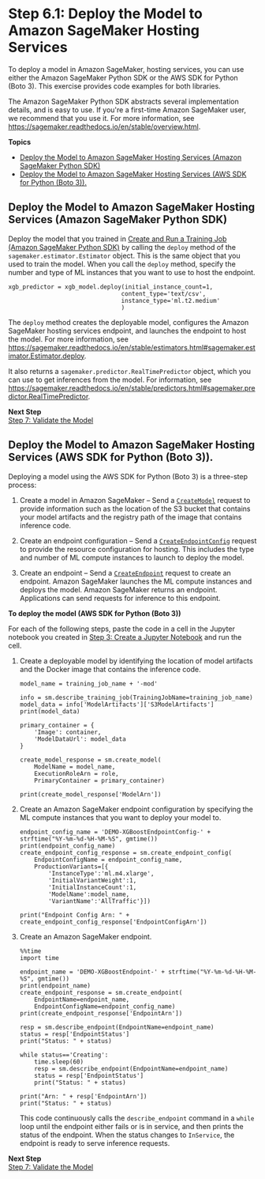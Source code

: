 # Step 6\.1: Deploy the Model to Amazon SageMaker Hosting Services<a name="ex1-deploy-model"></a>

To deploy a model in Amazon SageMaker, hosting services, you can use either the Amazon SageMaker Python SDK or the AWS SDK for Python \(Boto 3\)\. This exercise provides code examples for both libraries\. 

The Amazon SageMaker Python SDK abstracts several implementation details, and is easy to use\. If you're a first\-time Amazon SageMaker user, we recommend that you use it\. For more information, see [https://sagemaker\.readthedocs\.io/en/stable/overview\.html](https://sagemaker.readthedocs.io/en/stable/overview.html)\.

**Topics**
+ [Deploy the Model to Amazon SageMaker Hosting Services \(Amazon SageMaker Python SDK\)](#ex1-deploy-model-sdk)
+ [Deploy the Model to Amazon SageMaker Hosting Services \(AWS SDK for Python \(Boto 3\)\)\.](#ex1-deploy-model-boto)

## Deploy the Model to Amazon SageMaker Hosting Services \(Amazon SageMaker Python SDK\)<a name="ex1-deploy-model-sdk"></a>

Deploy the model that you trained in [Create and Run a Training Job \(Amazon SageMaker Python SDK\)](ex1-train-model.md#ex1-train-model-sdk) by calling the `deploy` method of the `sagemaker.estimator.Estimator` object\. This is the same object that you used to train the model\. When you call the `deploy` method, specify the number and type of ML instances that you want to use to host the endpoint\.

```
xgb_predictor = xgb_model.deploy(initial_instance_count=1,
                                content_type='text/csv',
                                instance_type='ml.t2.medium'
                                )
```

The `deploy` method creates the deployable model, configures the Amazon SageMaker hosting services endpoint, and launches the endpoint to host the model\. For more information, see [https://sagemaker\.readthedocs\.io/en/stable/estimators\.html\#sagemaker\.estimator\.Estimator\.deploy](https://sagemaker.readthedocs.io/en/stable/estimators.html#sagemaker.estimator.Estimator.deploy)\.

It also returns a `sagemaker.predictor.RealTimePredictor` object, which you can use to get inferences from the model\. For information, see [https://sagemaker\.readthedocs\.io/en/stable/predictors\.html\#sagemaker\.predictor\.RealTimePredictor](https://sagemaker.readthedocs.io/en/stable/predictors.html#sagemaker.predictor.RealTimePredictor)\.

**Next Step**  
[Step 7: Validate the Model](ex1-test-model.md)

## Deploy the Model to Amazon SageMaker Hosting Services \(AWS SDK for Python \(Boto 3\)\)\.<a name="ex1-deploy-model-boto"></a>

Deploying a model using the AWS SDK for Python \(Boto 3\) is a three\-step process: 

1. Create a model in Amazon SageMaker – Send a [ `CreateModel`](https://docs.aws.amazon.com/sagemaker/latest/APIReference/API_CreateModel.html) request to provide information such as the location of the S3 bucket that contains your model artifacts and the registry path of the image that contains inference code\.

1. Create an endpoint configuration – Send a [ `CreateEndpointConfig`](https://docs.aws.amazon.com/sagemaker/latest/APIReference/API_CreateEndpointConfig.html) request to provide the resource configuration for hosting\. This includes the type and number of ML compute instances to launch to deploy the model\. 

1. Create an endpoint – Send a [ `CreateEndpoint`](https://docs.aws.amazon.com/sagemaker/latest/APIReference/API_CreateEndpoint.html) request to create an endpoint\. Amazon SageMaker launches the ML compute instances and deploys the model\. Amazon SageMaker returns an endpoint\. Applications can send requests for inference to this endpoint\.

**To deploy the model \(AWS SDK for Python \(Boto 3\)\)**

For each of the following steps, paste the code in a cell in the Jupyter notebook you created in [Step 3: Create a Jupyter Notebook](ex1-prepare.md) and run the cell\.

1. Create a deployable model by identifying the location of model artifacts and the Docker image that contains the inference code\. 

   ```
   model_name = training_job_name + '-mod'
   
   info = sm.describe_training_job(TrainingJobName=training_job_name)
   model_data = info['ModelArtifacts']['S3ModelArtifacts']
   print(model_data)
   
   primary_container = {
       'Image': container,
       'ModelDataUrl': model_data
   }
   
   create_model_response = sm.create_model(
       ModelName = model_name,
       ExecutionRoleArn = role,
       PrimaryContainer = primary_container)
   
   print(create_model_response['ModelArn'])
   ```

1. Create an Amazon SageMaker endpoint configuration by specifying the ML compute instances that you want to deploy your model to\.

   ```
   endpoint_config_name = 'DEMO-XGBoostEndpointConfig-' + strftime("%Y-%m-%d-%H-%M-%S", gmtime())
   print(endpoint_config_name)
   create_endpoint_config_response = sm.create_endpoint_config(
       EndpointConfigName = endpoint_config_name,
       ProductionVariants=[{
           'InstanceType':'ml.m4.xlarge',
           'InitialVariantWeight':1,
           'InitialInstanceCount':1,
           'ModelName':model_name,
           'VariantName':'AllTraffic'}])
   
   print("Endpoint Config Arn: " + create_endpoint_config_response['EndpointConfigArn'])
   ```

1. Create an Amazon SageMaker endpoint\. 

   ```
   %%time
   import time
   
   endpoint_name = 'DEMO-XGBoostEndpoint-' + strftime("%Y-%m-%d-%H-%M-%S", gmtime())
   print(endpoint_name)
   create_endpoint_response = sm.create_endpoint(
       EndpointName=endpoint_name,
       EndpointConfigName=endpoint_config_name)
   print(create_endpoint_response['EndpointArn'])
   
   resp = sm.describe_endpoint(EndpointName=endpoint_name)
   status = resp['EndpointStatus']
   print("Status: " + status)
   
   while status=='Creating':
       time.sleep(60)
       resp = sm.describe_endpoint(EndpointName=endpoint_name)
       status = resp['EndpointStatus']
       print("Status: " + status)
   
   print("Arn: " + resp['EndpointArn'])
   print("Status: " + status)
   ```

   This code continuously calls the `describe_endpoint` command in a `while` loop until the endpoint either fails or is in service, and then prints the status of the endpoint\. When the status changes to `InService`, the endpoint is ready to serve inference requests\.

**Next Step**  
[Step 7: Validate the Model](ex1-test-model.md)